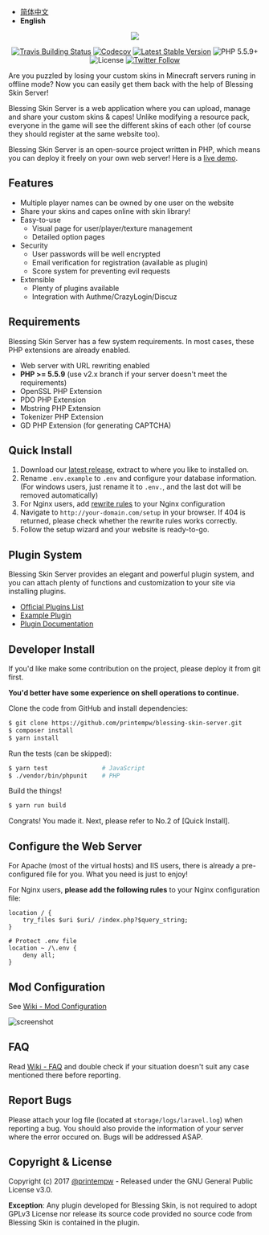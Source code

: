 - [简体中文](https://github.com/printempw/blessing-skin-server/blob/master/README.md)
- <b>English</b>

<p align="center"><img src="https://img.blessing.studio/images/2017/01/01/bs-logo.png"></p>

<p align="center">
<a href="https://travis-ci.org/printempw/blessing-skin-server"><img src="https://api.travis-ci.org/printempw/blessing-skin-server.svg?branch=master" alt="Travis Building Status"></a>
<a href="https://codecov.io/gh/printempw/blessing-skin-server"><img src="https://codecov.io/gh/printempw/blessing-skin-server/branch/master/graph/badge.svg" alt="Codecov" /></a>
<a href="https://github.com/printempw/blessing-skin-server/releases"><img src="https://poser.pugx.org/printempw/blessing-skin-server/version" alt="Latest Stable Version"></a>
<img src="https://img.shields.io/badge/PHP-5.5.9+-orange.svg" alt="PHP 5.5.9+">
<img src="https://poser.pugx.org/printempw/blessing-skin-server/license" alt="License">
<a href="https://twitter.com/printempw"><img src="https://img.shields.io/twitter/follow/printempw.svg?style=social&label=Follow" alt="Twitter Follow"></a>
</p>

Are you puzzled by losing your custom skins in Minecraft servers runing in offline mode? Now you can easily get them back with the help of Blessing Skin Server!

Blessing Skin Server is a web application where you can upload, manage and share your custom skins & capes! Unlike modifying a resource pack, everyone in the game will see the different skins of each other (of course they should register at the same website too).

Blessing Skin Server is an open-source project written in PHP, which means you can deploy it freely on your own web server! Here is a [live demo](http://skin.prinzeugen.net/).

Features
-----------
- Multiple player names can be owned by one user on the website
- Share your skins and capes online with skin library!
- Easy-to-use
    - Visual page for user/player/texture management
    - Detailed option pages
- Security
    - User passwords will be well encrypted
    - Email verification for registration (available as plugin)
    - Score system for preventing evil requests
- Extensible
    - Plenty of plugins available
    - Integration with Authme/CrazyLogin/Discuz

Requirements
-----------
Blessing Skin Server has a few system requirements. In most cases, these PHP extensions are already enabled.

- Web server with URL rewriting enabled
- **PHP >= 5.5.9** (use v2.x branch if your server doesn't meet the requirements)
- OpenSSL PHP Extension
- PDO PHP Extension
- Mbstring PHP Extension
- Tokenizer PHP Extension
- GD PHP Extension (for generating CAPTCHA)

Quick Install
-----------
1. Download our [latest release](https://github.com/printempw/blessing-skin-server/releases), extract to where you like to installed on.
2. Rename `.env.example` to `.env` and configure your database information. (For windows users, just rename it to `.env.`, and the last dot will be removed automatically)
3. For Nginx users, add [rewrite rules](#configure-the-web-server) to your Nginx configuration
4. Navigate to `http://your-domain.com/setup` in your browser. If 404 is returned, please check whether the rewrite rules works correctly.
5. Follow the setup wizard and your website is ready-to-go.

Plugin System
------------

Blessing Skin Server provides an elegant and powerful plugin system, and you can attach plenty of functions and customization to your site via installing plugins.

- [Official Plugins List](https://github.com/printempw/blessing-skin-server/wiki/%E5%AE%98%E6%96%B9%E6%8F%92%E4%BB%B6%E5%88%97%E8%A1%A8)
- [Example Plugin](https://coding.net/u/printempw/p/blessing-skin-plugins/git/tree/master/example-plugin)
- [Plugin Documentation](https://github.com/g-plane/blessing-skin-plugin-docs)

Developer Install
------------
If you'd like make some contribution on the project, please deploy it from git first.

**You'd better have some experience on shell operations to continue.**

Clone the code from GitHub and install dependencies:

```bash
$ git clone https://github.com/printempw/blessing-skin-server.git
$ composer install
$ yarn install
```

Run the tests (can be skipped):

```bash
$ yarn test               # JavaScript
$ ./vendor/bin/phpunit    # PHP
```

Build the things!

```bash
$ yarn run build
```

Congrats! You made it. Next, please refer to No.2 of [Quick Install].

Configure the Web Server
------------
For Apache (most of the virtual hosts) and IIS users, there is already a pre-configured file for you. What you need is just to enjoy!

For Nginx users, **please add the following rules** to your Nginx configuration file:

```
location / {
    try_files $uri $uri/ /index.php?$query_string;
}

# Protect .env file
location ~ /\.env {
    deny all;
}
```

Mod Configuration
------------
See [Wiki - Mod Configuration](https://github.com/printempw/blessing-skin-server/wiki/Mod-Configuration)

![screenshot](https://img.blessing.studio/images/2017/07/29/2017-06-16_15.54.16.png)

FAQ
------------
Read [Wiki - FAQ](https://github.com/printempw/blessing-skin-server/wiki/FAQ) and double check if your situation doesn't suit any case mentioned there before reporting.

Report Bugs
------------
Please attach your log file (located at `storage/logs/laravel.log`) when reporting a bug. You should also provide the information of your server where the error occured on. Bugs will be addressed ASAP.

Copyright & License
------------
Copyright (c) 2017 [@printempw](https://prinzeugen.net/) - Released under the GNU General Public License v3.0.

**Exception**: Any plugin developed for Blessing Skin, is not required to adopt GPLv3 License nor release its source code provided no source code from Blessing Skin is contained in the plugin.
